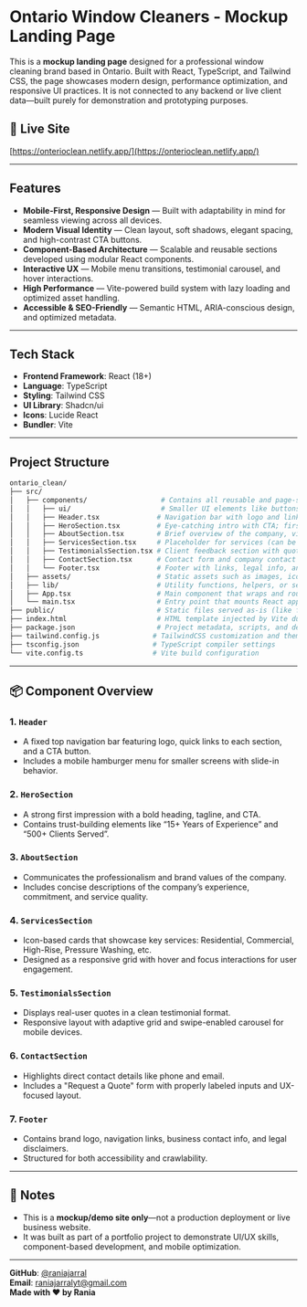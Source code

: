 # Ontario Window Cleaners - Mockup Landing Page

This is a **mockup landing page** designed for a professional window cleaning brand based in Ontario. Built with React, TypeScript, and Tailwind CSS, the page showcases modern design, performance optimization, and responsive UI practices. It is not connected to any backend or live client data—built purely for demonstration and prototyping purposes.

## 🔗 Live Site

[https://onterioclean.netlify.app/](https://onterioclean.netlify.app/)

---

## Features

- **Mobile-First, Responsive Design** — Built with adaptability in mind for seamless viewing across all devices.
- **Modern Visual Identity** — Clean layout, soft shadows, elegant spacing, and high-contrast CTA buttons.
- **Component-Based Architecture** — Scalable and reusable sections developed using modular React components.
- **Interactive UX** — Mobile menu transitions, testimonial carousel, and hover interactions.
- **High Performance** — Vite-powered build system with lazy loading and optimized asset handling.
- **Accessible & SEO-Friendly** — Semantic HTML, ARIA-conscious design, and optimized metadata.

---

## Tech Stack

- **Frontend Framework**: React (18+)
- **Language**: TypeScript
- **Styling**: Tailwind CSS
- **UI Library**: Shadcn/ui
- **Icons**: Lucide React
- **Bundler**: Vite

---

## Project Structure

```bash
ontario_clean/
├── src/
│   ├── components/                  # Contains all reusable and page-specific React components
│   │   ├── ui/                      # Smaller UI elements like buttons, cards, badges, etc.
│   │   ├── Header.tsx              # Navigation bar with logo and links
│   │   ├── HeroSection.tsx         # Eye-catching intro with CTA; first section users see
│   │   ├── AboutSection.tsx        # Brief overview of the company, vision, and values
│   │   ├── ServicesSection.tsx     # Placeholder for services (can be extended or removed)
│   │   ├── TestimonialsSection.tsx # Client feedback section with quotes and ratings
│   │   ├── ContactSection.tsx      # Contact form and company contact details
│   │   └── Footer.tsx              # Footer with links, legal info, and possibly social icons
│   ├── assets/                     # Static assets such as images, icons, and logos
│   ├── lib/                        # Utility functions, helpers, or service integrations
│   ├── App.tsx                     # Main component that wraps and routes all sections
│   └── main.tsx                    # Entry point that mounts React app to the DOM
├── public/                         # Static files served as-is (like favicon, meta files)
├── index.html                      # HTML template injected by Vite during build
├── package.json                    # Project metadata, scripts, and dependency list
├── tailwind.config.js             # TailwindCSS customization and theme settings
├── tsconfig.json                  # TypeScript compiler settings
└── vite.config.ts                 # Vite build configuration
```


---

## 📦 Component Overview

### 1. `Header`
- A fixed top navigation bar featuring logo, quick links to each section, and a CTA button.
- Includes a mobile hamburger menu for smaller screens with slide-in behavior.

### 2. `HeroSection`
- A strong first impression with a bold heading, tagline, and CTA.
- Contains trust-building elements like “15+ Years of Experience” and “500+ Clients Served”.

### 3. `AboutSection`
- Communicates the professionalism and brand values of the company.
- Includes concise descriptions of the company’s experience, commitment, and service quality.

### 4. `ServicesSection`
- Icon-based cards that showcase key services: Residential, Commercial, High-Rise, Pressure Washing, etc.
- Designed as a responsive grid with hover and focus interactions for user engagement.

### 5. `TestimonialsSection`
- Displays real-user quotes in a clean testimonial format.
- Responsive layout with adaptive grid and swipe-enabled carousel for mobile devices.

### 6. `ContactSection`
- Highlights direct contact details like phone and email.
- Includes a "Request a Quote" form with properly labeled inputs and UX-focused layout.

### 7. `Footer`
- Contains brand logo, navigation links, business contact info, and legal disclaimers.
- Structured for both accessibility and crawlability.
  
---

## 📌 Notes

- This is a **mockup/demo site only**—not a production deployment or live business website.
- It was built as part of a portfolio project to demonstrate UI/UX skills, component-based development, and mobile optimization.

---

**GitHub**: [@raniajarral](https://github.com/raniajarral)  
**Email**: raniajarralyt@gmail.com  
**Made with ❤️ by Rania**
